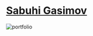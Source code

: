 # [Sabuhi Gasimov](https://sabuhi0.herokuapp.com/)
![portfolio](https://user-images.githubusercontent.com/62444892/155884657-b4f0efac-466c-401f-a8f3-bde800d6cfe8.gif)


